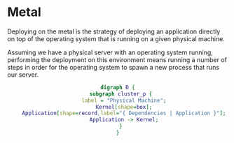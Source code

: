 # Metal

Deploying on the metal is the strategy of deploying an application
directly on top of the operating system that is running on a given
physical machine.

Assuming we have a physical server with an operating system running,
performing the deployment on this environment means running a number
of steps in order for the operating system to spawn a new process that
runs our server.

<center>

```dot process
digraph D {
  subgraph cluster_p {
    label = "Physical Machine";
    Kernel[shape=box];
    Application[shape=record,label="{ Dependencies | Application }"];
    Application -> Kernel;
  }
}
```

</center>
